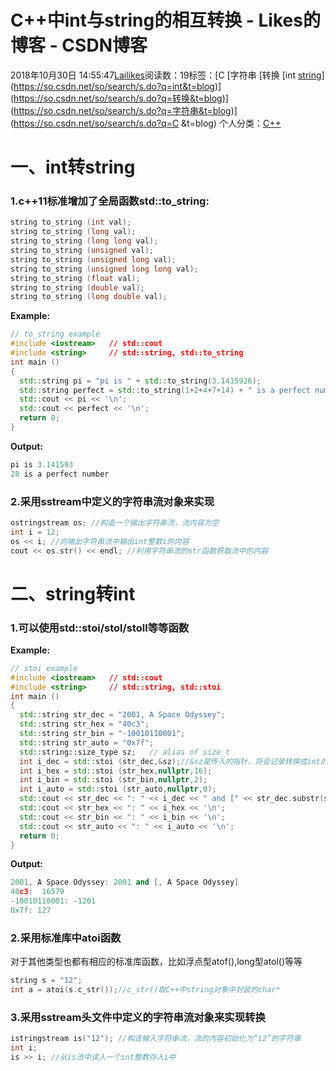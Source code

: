 # C++中int与string的相互转换 - Likes的博客 - CSDN博客
2018年10月30日 14:55:47[Lailikes](https://me.csdn.net/songchuwang1868)阅读数：19标签：[C  																[字符串																[转换																[int																[string](https://so.csdn.net/so/search/s.do?q=string&t=blog)](https://so.csdn.net/so/search/s.do?q=int&t=blog)](https://so.csdn.net/so/search/s.do?q=转换&t=blog)](https://so.csdn.net/so/search/s.do?q=字符串&t=blog)](https://so.csdn.net/so/search/s.do?q=C  &t=blog)
个人分类：[C++](https://blog.csdn.net/songchuwang1868/article/category/7898933)
# 一、int转string
### 1.c++11标准增加了全局函数std::to_string:
```cpp
string to_string (int val);
string to_string (long val);
string to_string (long long val);
string to_string (unsigned val);
string to_string (unsigned long val);
string to_string (unsigned long long val);
string to_string (float val);
string to_string (double val);
string to_string (long double val);
```
**Example:**
```cpp
// to_string example
#include <iostream>   // std::cout
#include <string>     // std::string, std::to_string
int main ()
{
  std::string pi = "pi is " + std::to_string(3.1415926);
  std::string perfect = std::to_string(1+2+4+7+14) + " is a perfect number";
  std::cout << pi << '\n';
  std::cout << perfect << '\n';
  return 0;
}
```
**Output:**
```cpp
pi is 3.141593
28 is a perfect number
```
### 2.采用sstream中定义的字符串流对象来实现
```cpp
ostringstream os; //构造一个输出字符串流，流内容为空 
int i = 12; 
os << i; //向输出字符串流中输出int整数i的内容 
cout << os.str() << endl; //利用字符串流的str函数获取流中的内容
```
# 二、string转int
### 1.可以使用std::stoi/stol/stoll等等函数
**Example:**
```cpp
// stoi example
#include <iostream>   // std::cout
#include <string>     // std::string, std::stoi
int main ()
{
  std::string str_dec = "2001, A Space Odyssey";
  std::string str_hex = "40c3";
  std::string str_bin = "-10010110001";
  std::string str_auto = "0x7f";
  std::string::size_type sz;   // alias of size_t
  int i_dec = std::stoi (str_dec,&sz);//&sz是传入的指针，将会记录转换成int的字符的个数，预期是4
  int i_hex = std::stoi (str_hex,nullptr,16);
  int i_bin = std::stoi (str_bin,nullptr,2);
  int i_auto = std::stoi (str_auto,nullptr,0);
  std::cout << str_dec << ": " << i_dec << " and [" << str_dec.substr(sz) << "]\n";//substr()取子字符串，从sz偏移截取到尾部
  std::cout << str_hex << ": " << i_hex << '\n';
  std::cout << str_bin << ": " << i_bin << '\n';
  std::cout << str_auto << ": " << i_auto << '\n';
  return 0;
}
```
**Output:**
```cpp
2001, A Space Odyssey: 2001 and [, A Space Odyssey]
40c3:  16579
-10010110001: -1201
0x7f: 127
```
### 2.采用标准库中atoi函数
对于其他类型也都有相应的标准库函数，比如浮点型atof(),long型atol()等等
```cpp
string s = "12";
int a = atoi(s.c_str());//c_str()取C++中string对象中封装的char*
```
### 3.采用sstream头文件中定义的字符串流对象来实现转换
```cpp
istringstream is("12"); //构造输入字符串流，流的内容初始化为“12”的字符串 
int i; 
is >> i; //从is流中读入一个int整数存入i中
```
